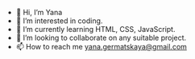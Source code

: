 - 👋 Hi, I’m Yana
- 👀 I’m interested in coding.
- 🌱 I’m currently learning HTML, CSS, JavaScript.
- 💞️ I’m looking to collaborate on any suitable project.
- 📫 How to reach me yana.germatskaya@gmail.com

<!---
yanakin394/yanakin394 is a ✨ special ✨ repository because its `README.md` (this file) appears on your GitHub profile.
You can click the Preview link to take a look at your changes.
--->

